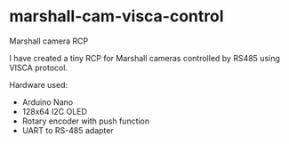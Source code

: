 # marshall-cam-visca-control
Marshall camera RCP

I have created a tiny RCP for Marshall cameras controlled by RS485 using VISCA protocol.

Hardware used:
- Arduino Nano
- 128x64 I2C OLED
- Rotary encoder with push function
- UART to RS-485 adapter
